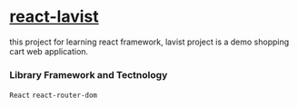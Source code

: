 # [react-lavist]()
this project for learning react framework, lavist project is a demo shopping cart web application.

### Library Framework and Tectnology
`React` `react-router-dom`
